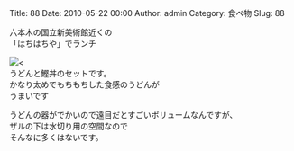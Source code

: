 Title: 88
Date: 2010-05-22 00:00
Author: admin
Category: 食べ物
Slug: 88

六本木の国立新美術館近くの  
「はちはちや」でランチ

[![](http://farm5.static.flickr.com/4047/4623956513_6461a6c12a_m.jpg)](http://www.flickr.com/photos/46200029@N06/4623956513/)\<  
うどんと鰹丼のセットです。  
かなり太めでもちもちした食感のうどんが  
うまいです

うどんの器がでかいので遠目だとすごいボリュームなんですが、  
ザルの下は水切り用の空間なので  
そんなに多くはないです。  

